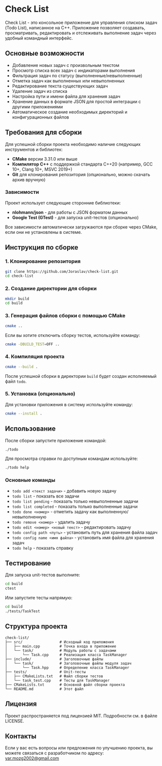 # Check List

Check List - это консольное приложение для управления списком задач (Todo List), написанное на C++. Приложение позволяет создавать, просматривать, редактировать и отслеживать выполнение задач через удобный командный интерфейс.

## Основные возможности

- Добавление новых задач с произвольным текстом
- Просмотр списка всех задач с индикаторами выполнения
- Фильтрация задач по статусу (выполненные/невыполненные)
- Отметка задач как выполненных или невыполненных
- Редактирование текста существующих задач
- Удаление задач из списка
- Настройка пути и имени файла для хранения задач
- Хранение данных в формате JSON для простой интеграции с другими приложениями
- Автоматическое создание необходимых директорий и конфигурационных файлов

## Требования для сборки

Для успешной сборки проекта необходимо наличие следующих инструментов и библиотек:

- **CMake** версии 3.31.0 или выше
- **Компилятор C++** с поддержкой стандарта C++20 (например, GCC 10+, Clang 10+, MSVC 2019+)
- **Git** для клонирования репозитория (опционально, можно скачать архив вручную)

### Зависимости

Проект использует следующие сторонние библиотеки:

- **nlohmann/json** - для работы с JSON форматом данных
- **Google Test (GTest)** - для запуска unit-тестов (опционально)

Все зависимости автоматически загружаются при сборке через CMake, если они не установлены в системе.

## Инструкция по сборке

### 1. Клонирование репозитория

```bash
git clone https://github.com/Joraslav/check-list.git
cd check-list
```

### 2. Создание директории для сборки

```bash
mkdir build
cd build
```

### 3. Генерация файлов сборки с помощью CMake

```bash
cmake ..
```

Если вы хотите отключить сборку тестов, используйте команду:

```bash
cmake -DBUILD_TEST=OFF ..
```

### 4. Компиляция проекта

```bash
cmake --build .
```

После успешной сборки в директории `build` будет создан исполняемый файл `todo`.

### 5. Установка (опционально)

Для установки приложения в систему используйте команду:

```bash
cmake --install .
```

## Использование

После сборки запустите приложение командой:

```bash
./todo
```

Для просмотра справки по доступным командам используйте:

```bash
./todo help
```

### Основные команды

- `todo add <текст задачи>` - добавить новую задачу
- `todo list` - показать все задачи
- `todo list pending` - показать только невыполненные задачи
- `todo list completed` - показать только выполненные задачи
- `todo done <номер>` - отметить задачу как выполненную/невыполненную
- `todo remove <номер>` - удалить задачу
- `todo edit <номер> <новый текст>` - редактировать задачу
- `todo config path <путь>` - установить путь для хранения файла задач
- `todo config name <имя файла>` - установить имя файла для хранения задач
- `todo help` - показать справку

## Тестирование

Для запуска unit-тестов выполните:

```bash
cd build
ctest
```

Или запустите тесты напрямую:

```bash
cd build
./tests/TaskTest
```

## Структура проекта

```planetext
check-list/
├── src/                 # Исходный код приложения
│   ├── main.cpp         # Точка входа в приложение
│   └── task/            # Модуль работы с задачами
│       └── Task.cpp     # Реализация класса TaskManager
├── include/             # Заголовочные файлы
│   └── task/            # Заголовочные файлы модуля задач
│       └── Task.hpp     # Определение класса TaskManager
├── tests/               # Unit-тесты
│   ├── CMakeLists.txt   # Файл сборки тестов
│   └── task_test.cpp    # Тесты для TaskManager
├── CMakeLists.txt       # Основной файл сборки проекта
└── README.md            # Этот файл
```

## Лицензия

Проект распространяется под лицензией MIT. Подробности см. в файле LICENSE.

## Контакты

Если у вас есть вопросы или предложения по улучшению проекта, вы можете связаться с разработчиком по адресу: <yar.mozg2002@gmail.com>
